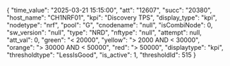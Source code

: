 {
            "time_value": "2025-03-21 15:15:00",
            "att": "12607",
            "succ": "20380",
            "host_name": "CH1NRF01",
            "kpi": "Discovery TPS",
            "display_type": "kpi",
            "nodetype": "nrf",
            "pool": "G",
            "cnodename": "null",
            "isCombiNode": 0,
            "sw_version": "null",
            "type": "NRD",
            "nftype": "null",
            "attempt": null,
            "att_val": 0,
            "green": "< 20000",
            "yellow": "> 2000 AND < 30000",
            "orange": ">  30000 AND <  50000",
            "red": ">  50000",
            "displaytype": "kpi",
            "thresholdtype": "LessIsGood",
            "is_active": 1,
            "thresholdId": 515
        }
